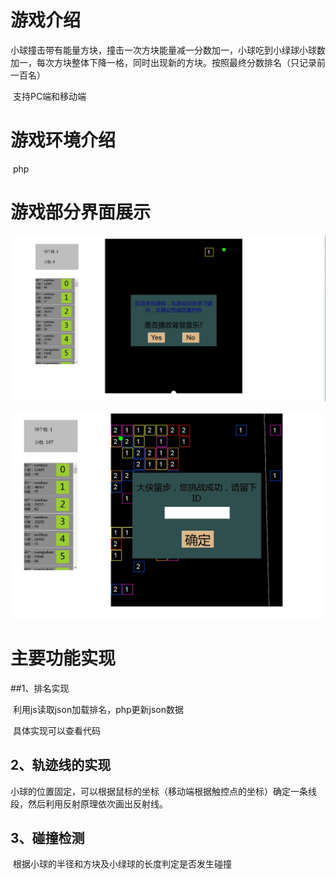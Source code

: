 

# 游戏介绍

​	小球撞击带有能量方块，撞击一次方块能量减一分数加一，小球吃到小绿球小球数加一，每次方块整体下降一格，同时出现新的方块。按照最终分数排名（只记录前一百名）

​	支持PC端和移动端

# 游戏环境介绍

​	php

# 游戏部分界面展示

![开始界面](bb.JPG)

![结束界面](bb2.JPG)

# 主要功能实现

##1、排名实现

​	利用js读取json加载排名，php更新json数据

​	具体实现可以查看代码

## 2、轨迹线的实现

​	小球的位置固定，可以根据鼠标的坐标（移动端根据触控点的坐标）确定一条线段，然后利用反射原理依次画出反射线。

## 3、碰撞检测

​	根据小球的半径和方块及小绿球的长度判定是否发生碰撞

